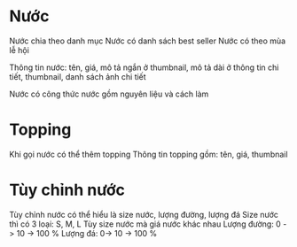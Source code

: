 # Nước
Nước chia theo danh mục
Nước có danh sách best seller
Nước có theo mùa lễ hội

Thông tin nước: tên, giá, mô tả ngắn ở thumbnail, mô tả dài ở thông tin chi tiết, thumbnail, danh sách ảnh chi tiết

Nước có công thức nước gồm nguyên liệu và cách làm

# Topping
Khi gọi nước có thể thêm topping
Thông tin topping gồm: tên, giá, thumbnail

# Tùy chỉnh nước
Tùy chỉnh nước có thể hiểu là size nước, lượng đường, lượng đá
Size nước thì có 3 loại: S, M, L
Tùy size nước mà giá nước khác nhau
Lượng đường: 0 -> 10 -> 100 %
Lượng đá: 0-> 10 -> 100 %
